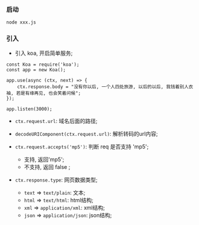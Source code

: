 ### 启动
`node xxx.js`

### 引入
* 引入 koa, 开启简单服务;
```
const Koa = require('koa');
const app = new Koa();

app.use(async (ctx, next) => {
    ctx.response.body = "没有你以后, 一个人四处旅游, 以后的以后, 我钱着别人衣袖, 若是有缘再见, 也会笑着问候";
});

app.listen(3000);
```

* `ctx.request.url`: 域名后面的路径;
* `decodeURIComponent(ctx.request.url)`: 解析转码的url内容;
* `ctx.request.accepts('mp5')`: 判断 req 是否支持 'mp5';
    * 支持, 返回'mp5';
    * 不支持, 返回 false ;

* `ctx.response.type`: 网页数据类型;
    * `text` => `text/plain`: 文本;
    * `html` => `text/html`: html结构;
    * `xml` => `application/xml`: xml结构;
    * `json` => `application/json`: json结构;